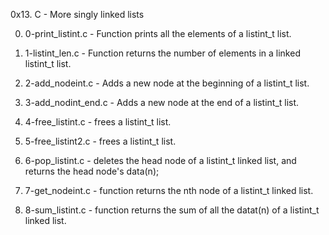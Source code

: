 0x13. C - More singly linked lists

0. 0-print_listint.c - Function prints all the elements of a listint_t list.

1. 1-listint_len.c - Function returns the number of elements in a linked listint_t list.

2. 2-add_nodeint.c - Adds a new node at the beginning of a listint_t list.

3. 3-add_nodint_end.c - Adds a new node at the end of a listint_t list.

4. 4-free_listint.c - frees a listint_t list.

5. 5-free_listint2.c - frees a listint_t list.

6. 6-pop_listint.c - deletes the head node of a listint_t linked list, and returns the head node's data(n);

7. 7-get_nodeint.c - function returns the nth node of a listint_t linked list.

8. 8-sum_listint.c - function returns the sum of all the datat(n) of a listint_t linked list.